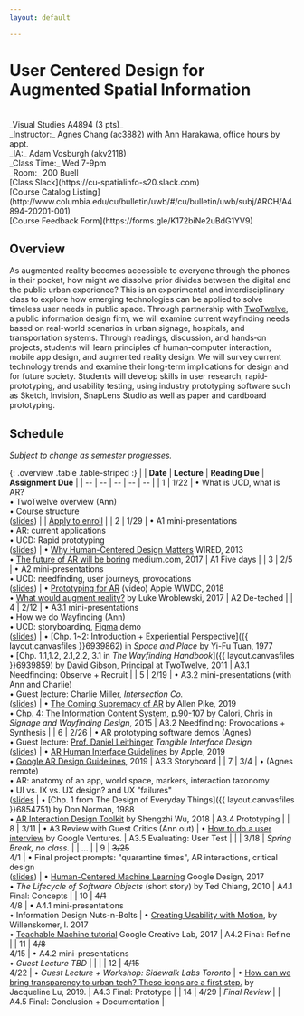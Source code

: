 ```yaml
---
layout: default

---
```


# User Centered Design for Augmented Spatial Information

<br>
_Visual Studies A4894 (3 pts)_ <br>
_Instructor:_ Agnes Chang (ac3882) with Ann Harakawa, office hours by appt. <br>
_IA:_ Adam Vosburgh (akv2118)<br>
_Class Time:_ Wed 7-9pm <br>
_Room:_ 200 Buell <br>
[Class Slack](https://cu-spatialinfo-s20.slack.com) <br>
[Course Catalog Listing](http://www.columbia.edu/cu/bulletin/uwb/#/cu/bulletin/uwb/subj/ARCH/A4894-20201-001) <br>
[Course Feedback Form](https://forms.gle/K172biNe2uBdG1YV9) <br>

## Overview

As augmented reality becomes accessible to everyone through the phones in their pocket, how might we dissolve prior divides between the digital and the public urban experience? This is an experimental and interdisciplinary class to explore how emerging technologies can be applied to solve timeless user needs in public space. Through partnership with [TwoTwelve](http://www.twotwelve.com/), a public information design firm, we will examine current wayfinding needs based on real-world scenarios in urban signage, hospitals, and transportation systems. Through readings, discussion, and hands‐on projects, students will learn principles of human‐computer interaction, mobile app design, and augmented reality design. We will survey current technology trends and examine their long-term implications for design and for future society. Students will develop skills in user research, rapid‐prototyping, and usability testing, using industry prototyping software such as Sketch, Invision, SnapLens Studio as well as paper and cardboard prototyping.


## Schedule
_Subject to change as semester progresses._

{: .overview .table .table-striped :}
|  | **Date** | **Lecture** | **Reading Due** | **Assignment Due** |
| -- | -- | -- | -- | -- |
| 1        | 1/22     | • What is UCD, what is AR?<br>• TwoTwelve overview (Ann)<br>• Course structure<br>([slides](https://docs.google.com/presentation/d/13yrgzOjsCOtmdtj6PEFNqrDayXyoDiWz1_qs4MgI0Iw/edit?usp=sharing)) |                                                                                                                                                                                                                                                                                 | [Apply to enroll](https://forms.gle/dKc8YTB8YCKDW2Ya6) |
| 2        | 1/29   | • A1 mini-presentations<br>• AR: current applications<br>• UCD: Rapid prototyping<br>([slides](https://docs.google.com/presentation/d/1ccvYpHhp8exK7g_gcnSIGDoC7seHlM-0NR6kS5Uez0M/edit?usp=sharing))           | • [Why Human-Centered Design Matters](https://www.wired.com/insights/2013/12/human-centered-design-matters/) WIRED, 2013<br>• [The future of AR will be boring](https://medium.com/@warronbebster/the-future-of-augmented-reality-will-be-boring-fc95be238ef4) medium.com, 2017 | A1 Five days |
| 3        | 2/5      | • A2 mini-presentations<br>• UCD: needfinding, user journeys, provocations<br>([slides](https://docs.google.com/presentation/d/1f2ZJGiyUhmMy9Bh5tzDzzcNx9Wa7O5nMFnHWGsdbLcw/edit?usp=sharing))                             | • [Prototyping for AR](https://developer.apple.com/videos/play/wwdc2018/808/) (video) Apple WWDC, 2018<br>• [What would augment reality?](https://www.lukew.com/ff/entry.asp?1974) by Luke Wroblewski, 2017                                                                        | A2 De-teched                                           |
| 4        | 2/12     | • A3.1 mini-presentations<br>• How we do Wayfinding (Ann)<br>• UCD: storyboarding, [Figma](http://figma.com/) demo<br>([slides](https://docs.google.com/presentation/d/1AScRj9S5KZWTvduvrnVrCkMHpqtOqjdrLAv9sLfjxsc/edit?usp=sharing))                                                   | • [Chp. 1~2: Introduction + Experiential Perspective]({{ layout.canvasfiles }}6939862) in _Space and Place_ by Yi-Fu Tuan, 1977<br>• [Chp. 1.1,1.2, 2.1,2.2, 3.1 in _The Wayfinding Handbook_]({{ layout.canvasfiles }}6939859) by David Gibson, Principal at TwoTwelve, 2011                                                                                                                                                                      | A3.1 Needfinding: Observe + Recruit                  |
| 5        | 2/19     | • A3.2 mini-presentations (with Ann and Charlie)<br>• Guest lecture: Charlie Miller, _Intersection Co._<br>([slides](https://docs.google.com/presentation/d/1ZnR9fJ94D13XDGYW3QtjgwMoRbVqL--OLmh9F45N4GY/edit?usp=sharing)) | • [The Coming Supremacy of AR](https://allenpike.com/2019/the-supremacy-of-ar) by Allen Pike, 2019<br>• [Chp. 4: The Information Content System, p.90-107](https://clio.columbia.edu/catalog/11557934) by Calori, Chris in _Signage and Wayfinding Design_, 2015 | A3.2 Needfinding: Provocations + Synthesis             |
| 6        | 2/26     | • AR prototyping software demos (Agnes)<br>• Guest lecture: [Prof. Daniel Leithinger](https://www.colorado.edu/atlas/daniel-leithinger) _Tangible Interface Design_<br>([slides](https://docs.google.com/presentation/d/1IqQgWurTsw_Blw63Wlxaax58bAYuLkrZppxCNj3XdPw/edit?usp=sharing))                            | • [AR Human Interface Guidelines](https://developer.apple.com/ios/human-interface-guidelines/technologies/augmented-reality/) by Apple, 2019<br>• [Google AR Design Guidelines](https://designguidelines.withgoogle.com/ar-design/augmented-reality-design-guidelines/), 2019                                                                                                                                                                                                                 | A3.3 Storyboard                           |
| 7        | 3/4      | • (Agnes remote)<br>• AR: anatomy of an app, world space, markers, interaction taxonomy<br>• UI vs. IX vs. UX design? and UX "failures"<br>([slides](https://docs.google.com/presentation/d/159qgbBaUgU6UiCEbA5rGhXqaQHOEb1iuz4tRKufAPyw/edit?usp=sharing)        | • [Chp. 1 from The Design of Everyday Things]({{ layout.canvasfiles }}6854751) by Don Norman, 1988<br>• [AR Interaction Design Toolkit](https://blog.prototypr.io/ar-interaction-design-toolkit-f47ca0733e31) by Shengzhi Wu, 2018                                                                                                                                    | A3.4 Prototyping                            |
| 8        | 3/11     | • A3 Review with Guest Critics (Ann out)                                                               | • [How to do a user interview](https://www.youtube.com/watch?v=Qq3OiHQ-HCU) by Google Ventures.                                                                                                                                                                                 | A3.5 Evaluating: User Test                             |
|          | 3/18     | *Spring Break, no class.*                                                                              |                                                                                                                                                                                                                                                                                 | …                                                      |
| 9        | ~~3/25~~<br>4/1     | • Final project prompts: "quarantine times", AR interactions, critical design<br>([slides](https://docs.google.com/presentation/d/1CHVgNC1b2EwlSl-tIb2RMIKOK6WdBZT_a09tWTHoqW8/edit#slide=id.g727ae0e415_1_71))                | • [Human-Centered Machine Learning](https://medium.com/google-design/human-centered-machine-learning-a770d10562cd) Google Design, 2017<br>• _The Lifecycle of Software Objects_ (short story) by Ted Chiang, 2010                                                                                                                                        | A4.1 Final: Concepts                                  |
| 10       | ~~4/1~~<br>4/8      | • A4.1 mini-presentations<br>• Information Design Nuts-n-Bolts                                                                                  | • [Creating Usability with Motion](https://medium.com/ux-in-motion/creating-usability-with-motion-the-ux-in-motion-manifesto-a87a4584ddc), by Willenskomer, I. 2017<br>• [Teachable Machine tutorial](https://teachablemachine.withgoogle.com/) Google Creative Lab, 2017                                                                                                             | A4.2 Final: Refine                                   |
| 11       | ~~4/8~~<br>4/15      | • A4.2 mini-presentations<br>• *Guest Lecture TBD*                                                                     |                                                                                                                                                                                                                                                                                 |                                                        |
| 12       | ~~4/15~~<br>4/22     | • *Guest Lecture + Workshop: Sidewalk Labs Toronto*                              | • [How can we bring transparency to urban tech? These icons are a first step.](https://medium.com/sidewalk-talk/how-can-we-make-urban-tech-transparent-these-icons-are-a-first-step-f03f237f8ff0) by Jacqueline Lu, 2019.                                                                                                                                                        | A4.3 Final: Prototype                                  |
| 14       | 4/29     | *Final Review*                                                                      |                                                                                                                                                                                                                                                                                 | A4.5 Final: Conclusion + Documentation                 |
